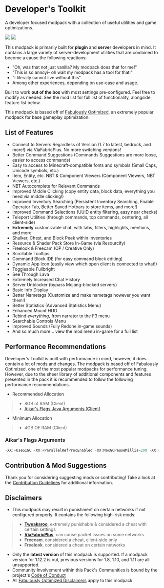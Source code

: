 # Developer's Toolkit
A developer focused modpack with a collection of useful utilities and game optimizations.

[<img src="https://cdn.jsdelivr.net/npm/@intergrav/devins-badges@3/assets/cozy/available/modrinth_vector.svg">](https://modrinth.com/modpack/dev-toolkit)
[<img src="https://cdn.jsdelivr.net/npm/@intergrav/devins-badges@3/assets/cozy/available/github_vector.svg">](https://github.com/JosTheDude/developer-toolkit/)

This modpack is primarily built for **plugin** and **server** developers in mind. It contains a large variety of server-development utilities that are combined to become a cause the following reactions:
- "Oh, was that not just vanilla? My modpack does that for me!"
- "This is so annoyi- oh wait my modpack has a tool for that!"
- "I literally cannot live without this"
- Among other experiences, depending on use-case and usage.

Built to work **out of the box** with most settings pre-configured. Feel free to modify as needed. See the mod list for full list of functionality, alongside feature list below.

This modpack is based off of [Fabulously Optimized](https://download.fo), an extremely popular modpack for base gameplay optimization.

## List of Features
- Connect to Servers Regardless of Version (1.7 to latest, bedrock, and more!) via ViaFabricPlus. No more switching versions!
- Better Command Suggestions (Commands Suggestions are more loose, easier to access commands)
- Easy to access to Minecraft-compatible fonts and symbols (Small Caps, Unicode symbols, etc.)
- Item, Entity, etc. NBT & Component Viewers (Component Viewers, NBT Viewers, etc.)
- NBT Autocomplete for Relevant Commands
- Improved Middle Clicking (copy entity data, block data, everything you need via middle clicking!)
- Improved Inventory Searching (Persistent Inventory Searching, Enable Operator Tab, Better Saved Hotbars to store items, and more!)
- Improved Command Selections (UUID entity filtering, easy near checks)
- Teleport Utilities (through commands, top commands, centering, all client-side)
- **Extremely** customizable chat, with tabs, filters, highlights, mentions, and more
- Shulker, Chest, and Block Peek within Inventories
- Resource & Shader Pack Store In-Game (via Resourcify)
- Freelook & Freecam (OP / Creative Only)
- Scrollable Tooltips
- Command Block IDE (for easy command block editing)
- Dynamic App Icon (easily view which open client is connected to what!)
- Toggleable Fullbright
- See Through Lava
- Extremely Increased Chat History
- Server Unblocker (bypass Mojang-blocked servers)
- Basic Info Display
- Better Nametags (Customize and make nametags however you want them!)
- Better Statistics (Advanced Statistics Menu)
- Enhanced Mount HUD
- Rebind _everything_, from narrator to the F3 menu
- Searchable Controls Menu
- Improved Sounds (Fully Redone in-game sounds)
- And so much more... view the mod menu in-game for a full list

## Performance Recommendations
Developer's Toolkit is built with performance in mind, however, it does contain a lot of mods and changes. The modpack is based off of Fabulously Optimized, one of the most popular modpacks for performance tuning. However, due to the sheer library of additional components and features presented in the pack it is recommended to follow the following performance recommendations.
- Recommended Allocation
> * 8GB of RAM (Client)
> * [Aikar's Flags Java Arguments (Client)](https://github.com/JosTheDude/developer-toolkit?tab=readme-ov-file#aikars-flags-arguments)
- Minimum Allocation
> * 4GB OF RAM (Client)

### Aikar's Flags Arguments
```java
-XX:+UseG1GC -XX:+ParallelRefProcEnabled -XX:MaxGCPauseMillis=200 -XX:+UnlockExperimentalVMOptions -XX:+DisableExplicitGC -XX:+AlwaysPreTouch -XX:G1NewSizePercent=30 -XX:G1MaxNewSizePercent=40 -XX:G1HeapRegionSize=8M -XX:G1ReservePercent=20 -XX:G1HeapWastePercent=5 -XX:G1MixedGCCountTarget=4 -XX:InitiatingHeapOccupancyPercent=15 -XX:G1MixedGCLiveThresholdPercent=90 -XX:G1RSetUpdatingPauseTimePercent=5 -XX:SurvivorRatio=32 -XX:+PerfDisableSharedMem -XX:MaxTenuringThreshold=1 -Dusing.aikars.flags=https://mcflags.emc.gs -Daikars.new.flags=true
```

## Contribution & Mod Suggestions
Thank you for considering suggesting mods or contributing! Take a look at the [Contribution Guidelines](https://github.com/JosTheDude/developer-toolkit/blob/main/CONTRIBUTING.md) for additional information.

## Disclaimers
- This modpack may result in punishment on certain networks if not configured properly. It contains the following high-risk mods:
> * [**Tweakaroo**](https://modrinth.com/mod/tweakeroo), extremely punishable & considered a cheat with certain settings
> * [**ViaFabricPlus**](https://modrinth.com/mod/viafabricplus), can cause packet issues on some networks
> * **Freecam**, considered a cheat, client-side only
> * **Freelook**, considered a cheat on certain networks
- Only the **latest version** of this modpack is supported. If a modpack version for 1.12.2 is out, previous versions for 1.8, 1.10, and 1.11 are all unsupported.
- Community Involvement within this Pack's Communities is bound by the project's [Code of Conduct](https://github.com/JosTheDude/developer-toolkit/blob/main/CODE_OF_CONDUCT.md)
- All [Fabulously Optimized Disclaimers](https://wiki.download.fo/disclaimers) apply to this modpack
